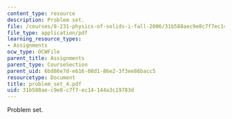 ```yaml
---
content_type: resource
description: Problem set.
file: /courses/8-231-physics-of-solids-i-fall-2006/31b588aec9e8c7f7ec14144a3c19783d_problem_set_4.pdf
file_type: application/pdf
learning_resource_types:
- Assignments
ocw_type: OCWFile
parent_title: Assignments
parent_type: CourseSection
parent_uid: 6bd86e7d-e616-08d1-86e2-3f3ee86bacc5
resourcetype: Document
title: problem_set_4.pdf
uid: 31b588ae-c9e8-c7f7-ec14-144a3c19783d
---
```

Problem set.

